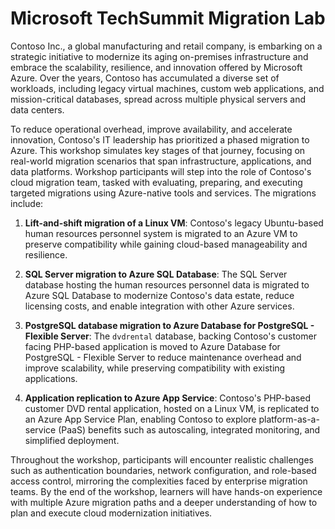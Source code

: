 # Microsoft TechSummit Migration Lab

Contoso Inc., a global manufacturing and retail company, is embarking on a strategic initiative to modernize its aging on-premises infrastructure and embrace the scalability, resilience, and innovation offered by Microsoft Azure. Over the years, Contoso has accumulated a diverse set of workloads, including legacy virtual machines, custom web applications, and mission-critical databases, spread across multiple physical servers and data centers.

To reduce operational overhead, improve availability, and accelerate innovation, Contoso's IT leadership has prioritized a phased migration to Azure. This workshop simulates key stages of that journey, focusing on real-world migration scenarios that span infrastructure, applications, and data platforms. Workshop participants will step into the role of Contoso's cloud migration team, tasked with evaluating, preparing, and executing targeted migrations using Azure-native tools and services. The migrations include:

1. **Lift-and-shift migration of a Linux VM**: Contoso's legacy Ubuntu-based human resources personnel system is migrated to an Azure VM to preserve compatibility while gaining cloud-based manageability and resilience.

2. **SQL Server migration to Azure SQL Database**: The SQL Server database hosting the human resources personnel data is migrated to Azure SQL Database to modernize Contoso's data estate, reduce licensing costs, and enable integration with other Azure services.

3. **PostgreSQL database migration to Azure Database for PostgreSQL - Flexible Server**: The `dvdrental` database, backing Contoso's customer facing PHP-based application is moved to Azure Database for PostgreSQL - Flexible Server to reduce maintenance overhead and improve scalability, while preserving compatibility with existing applications.

4. **Application replication to Azure App Service**: Contoso's PHP-based customer DVD rental application, hosted on a Linux VM, is replicated to an Azure App Service Plan, enabling Contoso to explore platform-as-a-service (PaaS) benefits such as autoscaling, integrated monitoring, and simplified deployment.

Throughout the workshop, participants will encounter realistic challenges such as authentication boundaries, network configuration, and role-based access control, mirroring the complexities faced by enterprise migration teams. By the end of the workshop, learners will have hands-on experience with multiple Azure migration paths and a deeper understanding of how to plan and execute cloud modernization initiatives.
